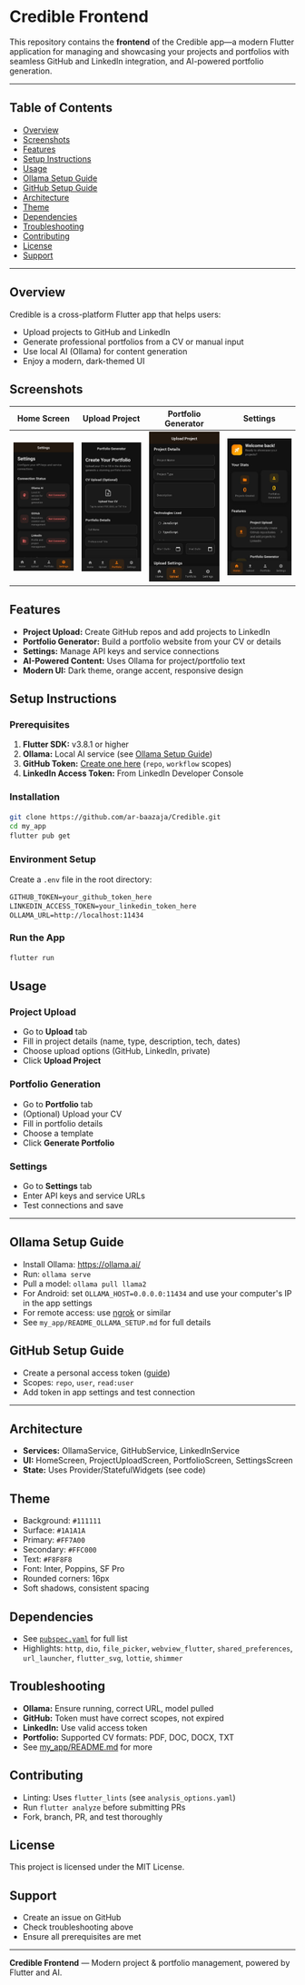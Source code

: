 # Credible Frontend

This repository contains the **frontend** of the Credible app—a modern Flutter application for managing and showcasing your projects and portfolios with seamless GitHub and LinkedIn integration, and AI-powered portfolio generation.

---

## Table of Contents
- [Overview](#overview)
- [Screenshots](#screenshots)
- [Features](#features)
- [Setup Instructions](#setup-instructions)
- [Usage](#usage)
- [Ollama Setup Guide](#ollama-setup-guide)
- [GitHub Setup Guide](#github-setup-guide)
- [Architecture](#architecture)
- [Theme](#theme)
- [Dependencies](#dependencies)
- [Troubleshooting](#troubleshooting)
- [Contributing](#contributing)
- [License](#license)
- [Support](#support)

---

## Overview
Credible is a cross-platform Flutter app that helps users:
- Upload projects to GitHub and LinkedIn
- Generate professional portfolios from a CV or manual input
- Use local AI (Ollama) for content generation
- Enjoy a modern, dark-themed UI

## Screenshots

| Home Screen | Upload Project | Portfolio Generator | Settings |
|-------------|---------------|--------------------|----------|
| ![Home](WhatsApp%20Image%202025-07-14%20at%205.53.53%20AM%20(1).jpeg) | ![Upload](WhatsApp%20Image%202025-07-14%20at%205.54.04%20AM%20(1).jpeg) | ![Portfolio](WhatsApp%20Image%202025-07-14%20at%205.54.23%20AM%20(1).jpeg) | ![Settings](WhatsApp%20Image%202025-07-14%20at%205.56.08%20AM%20(1).jpeg) |

## Features
- **Project Upload:** Create GitHub repos and add projects to LinkedIn
- **Portfolio Generator:** Build a portfolio website from your CV or details
- **Settings:** Manage API keys and service connections
- **AI-Powered Content:** Uses Ollama for project/portfolio text
- **Modern UI:** Dark theme, orange accent, responsive design

## Setup Instructions

### Prerequisites
1. **Flutter SDK:** v3.8.1 or higher
2. **Ollama:** Local AI service (see [Ollama Setup Guide](#ollama-setup-guide))
3. **GitHub Token:** [Create one here](https://github.com/settings/tokens) (`repo`, `workflow` scopes)
4. **LinkedIn Access Token:** From LinkedIn Developer Console

### Installation
```bash
git clone https://github.com/ar-baazaja/Credible.git
cd my_app
flutter pub get
```

### Environment Setup
Create a `.env` file in the root directory:
```env
GITHUB_TOKEN=your_github_token_here
LINKEDIN_ACCESS_TOKEN=your_linkedin_token_here
OLLAMA_URL=http://localhost:11434
```

### Run the App
```bash
flutter run
```

## Usage
### Project Upload
- Go to **Upload** tab
- Fill in project details (name, type, description, tech, dates)
- Choose upload options (GitHub, LinkedIn, private)
- Click **Upload Project**

### Portfolio Generation
- Go to **Portfolio** tab
- (Optional) Upload your CV
- Fill in portfolio details
- Choose a template
- Click **Generate Portfolio**

### Settings
- Go to **Settings** tab
- Enter API keys and service URLs
- Test connections and save

---

## Ollama Setup Guide
- Install Ollama: https://ollama.ai/
- Run: `ollama serve`
- Pull a model: `ollama pull llama2`
- For Android: set `OLLAMA_HOST=0.0.0.0:11434` and use your computer's IP in the app settings
- For remote access: use [ngrok](https://ngrok.com/) or similar
- See `my_app/README_OLLAMA_SETUP.md` for full details

## GitHub Setup Guide
- Create a personal access token ([guide](my_app/GITHUB_SETUP.md))
- Scopes: `repo`, `user`, `read:user`
- Add token in app settings and test connection

---

## Architecture
- **Services:** OllamaService, GitHubService, LinkedInService
- **UI:** HomeScreen, ProjectUploadScreen, PortfolioScreen, SettingsScreen
- **State:** Uses Provider/StatefulWidgets (see code)

## Theme
- Background: `#111111`
- Surface: `#1A1A1A`
- Primary: `#FF7A00`
- Secondary: `#FFC000`
- Text: `#F8F8F8`
- Font: Inter, Poppins, SF Pro
- Rounded corners: 16px
- Soft shadows, consistent spacing

## Dependencies
- See [`pubspec.yaml`](my_app/pubspec.yaml) for full list
- Highlights: `http`, `dio`, `file_picker`, `webview_flutter`, `shared_preferences`, `url_launcher`, `flutter_svg`, `lottie`, `shimmer`

## Troubleshooting
- **Ollama:** Ensure running, correct URL, model pulled
- **GitHub:** Token must have correct scopes, not expired
- **LinkedIn:** Use valid access token
- **Portfolio:** Supported CV formats: PDF, DOC, DOCX, TXT
- See [my_app/README.md](my_app/README.md) for more

## Contributing
- Linting: Uses `flutter_lints` (see `analysis_options.yaml`)
- Run `flutter analyze` before submitting PRs
- Fork, branch, PR, and test thoroughly

## License
This project is licensed under the MIT License.

## Support
- Create an issue on GitHub
- Check troubleshooting above
- Ensure all prerequisites are met

---

**Credible Frontend** — Modern project & portfolio management, powered by Flutter and AI. 